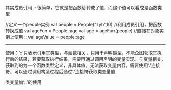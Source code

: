 其实成员引用 :: 很简单，它就是把函数给转成了值，而这个值可以看成是函数类型

//定义一个people实例
val people = People("zyh",10)
//利用成员引用，把函数转换成值
val ageFun = People::age
val age = ageFun(people)
//直接在对象实例上使用 ::
val ageValue = people::age

-----------------------
  使用：‘::’只表示引用其类型，与函数相关，只用于声明类型，不能企图获取其执行后的结果，若要获取执行结果，需要再通过调用声明的变量实现。与变量相关，获取到的为一个函数类型定义，非具体值，无法获取变量内容，需要使用'.'连接符，可以通过调用构造过程后通过‘.'连接符获取类变量值


类变量加‘::’的使用